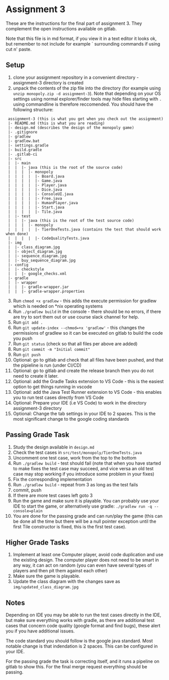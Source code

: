 # Assignment 3
These are the instructions for the final part of assignment 3. They complement the open instructions available on gitlab.

Note that this file is in md format, if you view it in a text editor it looks ok, but remember to not include for example ` surrounding commands if using cut n' paste.

## Setup
1. clone your assignment repository in a convenient directory - assignment-3 directory is created
2. unpack the contents of the zip file into the directory (for example using `unzip monopoly.zip -d assignment-3`). Note that depending on your OS settings using normal explorer/finder tools may hide files starting with `.` using commandline is therefore reccomended. You should have the following structure:
```
 assignment-3 (this is what you get when you check out the assignment)
 |- README.md (this is what you are reading)
 |- design.md (describes the design of the monopoly game)
 |- .gitignore
 |- gradlew
 |- gradlew.bat
 |- settings.gradle
 |- build.gradle
 |- .gitlab-ci
 |- src
 |  |- main
 |  |  |- java (this is the root of the source code)
 |  |  |  |- monopoly
 |  |  |  |  |- Board.java
 |  |  |  |  |- Game.java
 |  |  |  |  |- Player.java
 |  |  |  |  |- Dice.java
 |  |  |  |  |- ConsoleUI.java
 |  |  |  |  |- Free.java
 |  |  |  |  |- HumanPlayer.java
 |  |  |  |  |- Start.java
 |  |  |  |  |- Tile.java
 |  |- test
 |  |  |- java (this is the root of the test source code)
 |  |  |  |- monopoly
 |  |  |  |  |- TierOneTests.java (contains the test that should work when done)
 |  |  |  |  |- CodeQualityTests.java
 |- img
 |  |- class_diagram.jpg
 |  |- object_diagram.jpg
 |  |- sequence_diagram.jpg
 |  |- buy_sequence_diagram.jpg
 |- config
 |  |- checkstyle
 |  |  |- google_checks.xml
 |- gradle
 |  |- wrapper
 |  |  |- gradle-wrapper.jar
 |  |  |- gradle-wrapper.properties
```
3. Run  `chmod +x gradlew` - this adds the execute permission for gradlew which is needed on *nix operating systems
4. Run `./gradlew build` in the console - there should be no errors, if there are try to sort them out or use course slack channel for help.
5. Run `git add .`
6. Run `git update-index --chmod=+x 'gradlew'` - this changes the permissions of gradlew so it can be executed on gitlab to build the code you push
7. Run `git status` (check so that all files per above are added)
8. Run `git commit -m "Initial commit"`
9. Run `git push`
10. Optional: go to gitlab and check that all files have been pushed, and that the pipieline is run (under CI/CD)
11. Optional: go to gitlab and create the release branch then you do not need to create it later.
12. Optional: add the Gradle Tasks extension to VS Code - this is the easiest option to get things running in vscode
13. Optional: add the Java Test Runner extension to VS Code - this enables you to run test cases directly from VS Code
14. Optional: Prepare your IDE (i.e VS Code) to work in the directory assignment-3 directory
15. Optional: Change the tab settings in your IDE to 2 spaces. This is the most significant change to the google coding standards

## Passing Grade Task
1. Study the design available in `design.md`
2. Check the test cases in `src/test/monopoly/TierOneTests.java`
3. Uncomment one test case, work from the top to the bottom
4. Run `./gradlew build` - test should fail (note that when you have started to make fixes the test case may succeed, and vice versa an old test case may stop working if you introduce some problem in your fixes)
5. Fix the corresponding implementation
6. Run `./gradlew build` - repeat from 3 as long as the test fails
7. commit, push
8. If there are more test cases left goto 3
9. Run the game and make sure it is playable. You can probably use your IDE to start the game, or alternatively use gradle: `./gradlew run -q --console=plain`
10. You are done for the passing grade and can run/play the game (this can be done all the time but there will be a null pointer exception until the first Tile constructor is fixed, this is the first test case). 

## Higher Grade Tasks
1. Implement at least one Computer player, avoid code duplication and use the existing design. The computer player does not need to be smart in any way, it can act on random (you can even have several types of players and then pit them against each other)
2. Make sure the game is playable.
3. Update the class diagram with the changes save as `img/updated_class_diagram.jpg`
  

## Notes
Depending on IDE you may be able to run the test cases directly in the IDE, but make sure everything works with gradle, as there are additional test cases that concern code quality (google format and find bugs), these alert you if you have additional issues.

The code standard you should follow is the google java standard. Most notable change is that indendation is 2 spaces. This can be configured in your IDE.

For the passing grade the task is correcting itself, and it runs a pipeline on gitlab to show this. For the final merge request everything should be passing.
  

